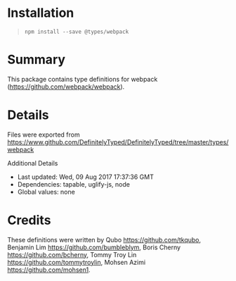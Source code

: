 # Installation
> `npm install --save @types/webpack`

# Summary
This package contains type definitions for webpack (https://github.com/webpack/webpack).

# Details
Files were exported from https://www.github.com/DefinitelyTyped/DefinitelyTyped/tree/master/types/webpack

Additional Details
 * Last updated: Wed, 09 Aug 2017 17:37:36 GMT
 * Dependencies: tapable, uglify-js, node
 * Global values: none

# Credits
These definitions were written by Qubo <https://github.com/tkqubo>, Benjamin Lim <https://github.com/bumbleblym>, Boris Cherny <https://github.com/bcherny>, Tommy Troy Lin <https://github.com/tommytroylin>, Mohsen Azimi <https://github.com/mohsen1>.
